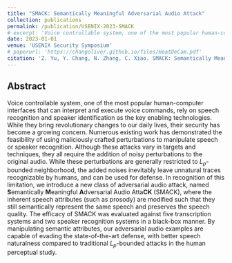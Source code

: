 ```yaml
---
title: "SMACK: Semantically Meaningful Adversarial Audio Attack"
collection: publications
permalink: /publication/USENIX-2023-SMACK
# excerpt: 'Voice controllable system, one of the most popular human-computer interfaces that can interpret and execute voice commands, rely on speech recognition and speaker identification as the key enabling technologies. While they bring revolutionary changes to our daily lives, their security has become a growing concern. Numerous existing work has demonstrated the feasibility of using maliciously crafted perturbations to manipulate speech or speaker recognition. Although these attacks vary in targets and techniques, they all require the addition of noisy perturbations to the original audio. While these perturbations are generally restricted to $L_p$-bounded neighborhood, the added noises inevitably leave unnatural traces recognizable by humans, and can be used for defense. In recognition of this limitation, we introduce a new class of adversarial audio attack, named Semantically Meaningful Adversarial Audio AttacK (SMACK), where the inherent speech attributes (such as prosody) are modified such that they still semantically represent the same speech and preserves the speech quality. The efficacy of SMACK was evaluated against five transcription systems and two speaker recognition systems in a black-box manner. By manipulating semantic attributes, our adversarial audio examples are capable of evading the state-of-the-art defense, with better speech naturalness compared to traditional $L_p$-bounded attacks in the human perceptual study.'
date: 2023-01-01
venue: 'USENIX Security Symposium'
# paperurl: 'https://changoliver.github.io/files/HeatDeCam.pdf'
citation: 'Z. Yu, Y. Chang, N. Zhang, C. Xiao. SMACK: Semantically Meaningful Adversarial Audio Attack. In Proceedings of the 32nd USENIX Security Symposium 2023. USENIX Association'
---
```

## Abstract
Voice controllable system, one of the most popular human-computer interfaces that can interpret and execute voice commands, rely on speech recognition and speaker identification as the key enabling technologies. While they bring revolutionary changes to our daily lives, their security has become a growing concern. Numerous existing work has demonstrated the feasibility of using maliciously crafted perturbations to manipulate speech or speaker recognition. Although these attacks vary in targets and techniques, they all require the addition of noisy perturbations to the original audio. While these perturbations are generally restricted to $L_p$-bounded neighborhood, the added noises inevitably leave unnatural traces recognizable by humans, and can be used for defense. In recognition of this limitation, we introduce a new class of adversarial audio attack, named **S**emantically **M**eaningful **A**dversarial Audio Atta**CK** (SMACK), where the inherent speech attributes (such as prosody) are modified such that they still semantically represent the same speech and preserves the speech quality. The efficacy of SMACK was evaluated against five transcription systems and two speaker recognition systems in a black-box manner. By manipulating semantic attributes, our adversarial audio examples are capable of evading the state-of-the-art defense, with better speech naturalness compared to traditional $L_p$-bounded attacks in the human perceptual study.

<!-- + Citation: Zhiyuan Yu, Zhuohang Li, Yuanhaur Chang, Skylar Fong, Jian Liu, and Ning
Zhang. 2022. HeatDeCam: Detecting Hidden Spy Cameras via Thermal
Emissions. In Proceedings of the 2022 ACM SIGSAC Conference on Computer
and Communications Security (CCS ’22), November 7–11, 2022, Los Angeles,
CA, USA. ACM, New York, NY, USA, 17 pages. https://doi.org/10.1145/3548606.3560669 -->